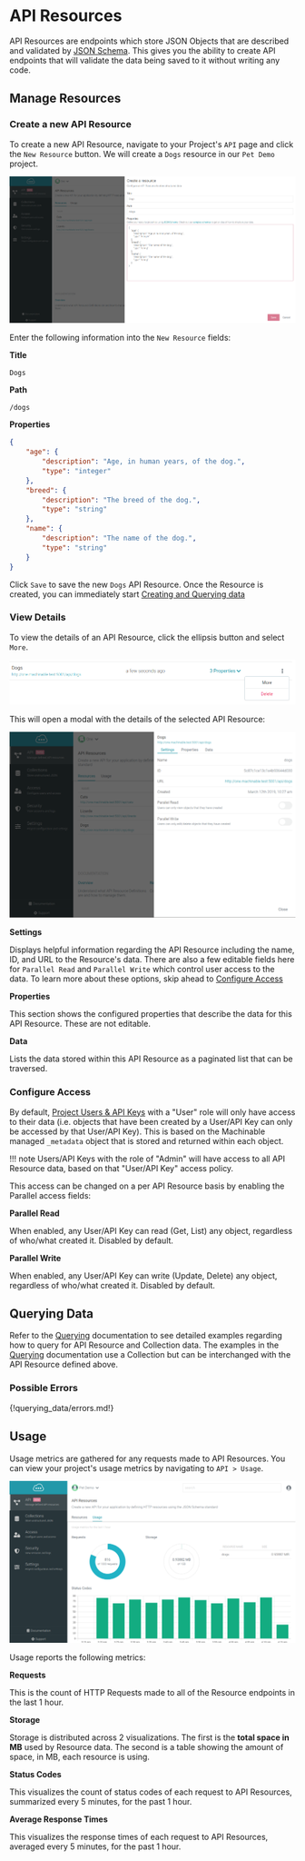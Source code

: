 # API Resources

API Resources are endpoints which store JSON Objects that are described and validated by [JSON Schema](/documentation/reference/json_schema/). This gives you the ability to create API endpoints that will validate the data being saved to it without writing any code.

## Manage Resources

### Create a new API Resource

To create a new API Resource, navigate to your Project's `API` page and click the `New Resource` button. We will create a `Dogs` resource in our `Pet Demo` project.

![new resource](../images/new_resource.png "New API Resource")

Enter the following information into the `New Resource` fields:

**Title**
```
Dogs
```

**Path**
```
/dogs
```

**Properties**
```json
{
    "age": {
        "description": "Age, in human years, of the dog.",
        "type": "integer"
    },
    "breed": {
        "description": "The breed of the dog.",
        "type": "string"
    },
    "name": {
        "description": "The name of the dog.",
        "type": "string"
    }
}
```

Click `Save` to save the new `Dogs` API Resource. Once the Resource is created, you can immediately start [Creating and Querying data](/documentation/projects/resources/#querying-data)

### View Details

To view the details of an API Resource, click the ellipsis button and select `More`.

![details](../images/more.png "API Resource Details")


This will open a modal with the details of the selected API Resource:


![details](../images/view.png "API Resource Details")

**Settings**

Displays helpful information regarding the API Resource including the name, ID, and URL to the Resource's data. There are also a few editable fields here for `Parallel Read` and `Parallel Write` which control user access to the data. To learn more about these options, skip ahead to [Configure Access](/documentation/projects/resources/#configure-access)

**Properties**

This section shows the configured properties that describe the data for this API Resource. These are not editable.

**Data**

Lists the data stored within this API Resource as a paginated list that can be traversed.

### Configure Access

By default, [Project Users & API Keys](/documentation/projects/access/) with a "User" role will only have access to their data (i.e. objects that have been created by a User/API Key can only be accessed by that User/API Key). This is based on the Machinable managed `_metadata` object that is stored and returned within each object.

!!! note
    Users/API Keys with the role of "Admin" will have access to all API Resource data, based on that "User/API Key" access policy.

This access can be changed on a per API Resource basis by enabling the Parallel access fields:

**Parallel Read**

When enabled, any User/API Key can read (Get, List) any object, regardless of who/what created it. Disabled by default.

**Parallel Write**

When enabled, any User/API Key can write (Update, Delete) any object, regardless of who/what created it. Disabled by default.

## Querying Data

Refer to the [Querying](/documentation/querying_data/crud/) documentation to see detailed examples regarding how to query for API Resource and Collection data. The examples in the [Querying](/documentation/querying_data/crud/) documentation use a Collection but can be interchanged with the API Resource defined above.

### Possible Errors

{!querying_data/errors.md!}

## Usage

Usage metrics are gathered for any requests made to API Resources. You can view your project's usage metrics by navigating to `API > Usage`.

![usage](../images/api_usage.png "Collection Usage")

Usage reports the following metrics:

**Requests**

This is the count of HTTP Requests made to all of the Resource endpoints in the last 1 hour.

**Storage**

Storage is distributed across 2 visualizations. The first is the **total space in MB** used by Resource data. The second is a table showing the amount of space, in MB, each resource is using.

**Status Codes**

This visualizes the count of status codes of each request to API Resources, summarized every 5 minutes, for the past 1 hour.

**Average Response Times**

This visualizes the response times of each request to API Resources, averaged every 5 minutes, for the past 1 hour.
